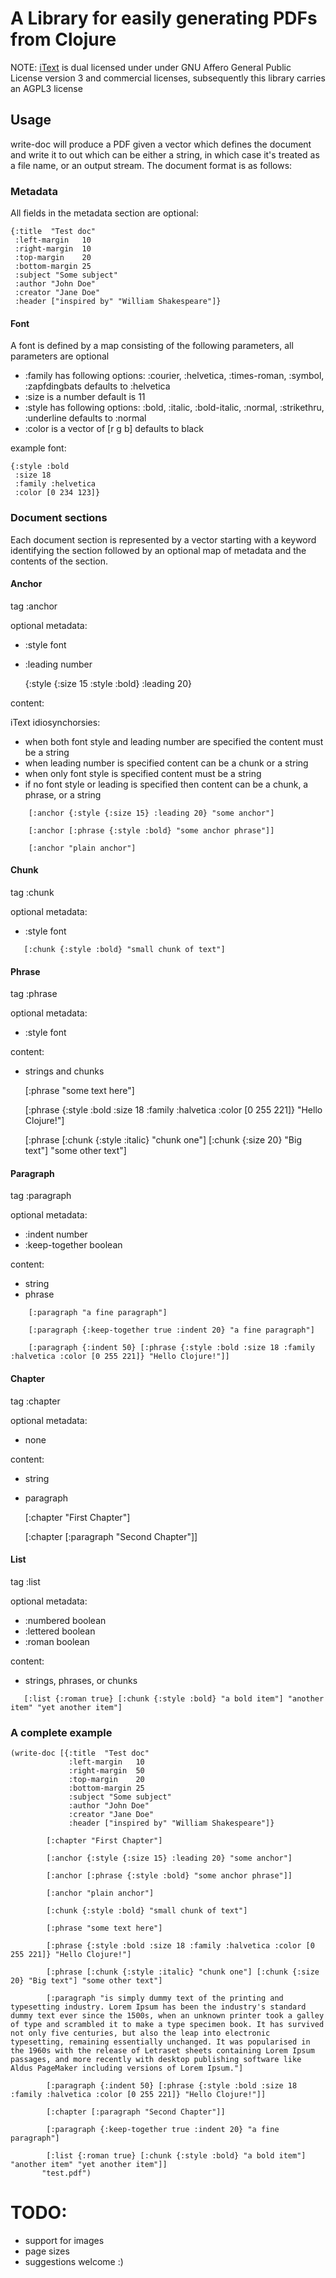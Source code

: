 # A Library for easily generating PDFs from Clojure 

NOTE: [iText](http://itextpdf.com/) is dual licensed under under GNU Affero General Public License version 3 and commercial licenses, subsequently this library carries an AGPL3 license

## Usage

write-doc will produce a PDF given a vector which defines the document and write it to out which can be either a string, in which case it's treated as a file name, or an output stream. The document format is as follows:

### Metadata

All fields in the metadata section are optional:

    {:title  "Test doc"
     :left-margin   10
     :right-margin  10
     :top-margin    20
     :bottom-margin 25
     :subject "Some subject"
     :author "John Doe"
     :creator "Jane Doe"
     :header ["inspired by" "William Shakespeare"]}


#### Font

A font is defined by a map consisting of the following parameters, all parameters are optional

* :family has following options: :courier, :helvetica, :times-roman, :symbol, :zapfdingbats defaults to :helvetica
* :size is a number default is 11
* :style has following options: :bold, :italic, :bold-italic, :normal, :strikethru, :underline defaults to :normal
* :color is a vector of [r g b] defaults to black

example font:

    {:style :bold
     :size 18
     :family :helvetica
     :color [0 234 123]}

### Document sections

Each document section is represented by a vector starting with a keyword identifying the section followed by an optional map of metadata and the contents of the section.


#### Anchor

tag :anchor

optional metadata: 

* :style font
* :leading number

    {:style {:size 15 :style :bold} :leading 20}

content:
    
iText idiosynchorsies:

* when both font style and leading number are specified the content must be a string
* when leading number is specified content can be a chunk or a string 
* when only font style is specified content must be a string
* if no font style or leading is specified then content can be a chunk, a phrase, or a string

```
    [:anchor {:style {:size 15} :leading 20} "some anchor"]
    
    [:anchor [:phrase {:style :bold} "some anchor phrase"]]
    
    [:anchor "plain anchor"]
```

#### Chunk 

tag :chunk

optional metadata: 

* :style font

```
   [:chunk {:style :bold} "small chunk of text"]
```

#### Phrase

tag :phrase

optional metadata: 

* :style font

content:

* strings and chunks


    [:phrase "some text here"]

    [:phrase {:style :bold :size 18 :family :halvetica :color [0 255 221]} "Hello Clojure!"]
  
    [:phrase [:chunk {:style :italic} "chunk one"] [:chunk {:size 20} "Big text"] "some other text"]


#### Paragraph

tag :paragraph

optional metadata: 

* :indent number
* :keep-together boolean

content:

* string
* phrase

```
    [:paragraph "a fine paragraph"]
    
    [:paragraph {:keep-together true :indent 20} "a fine paragraph"]

    [:paragraph {:indent 50} [:phrase {:style :bold :size 18 :family :halvetica :color [0 255 221]} "Hello Clojure!"]]
```

#### Chapter

tag :chapter

optional metadata:

* none

content:

* string
* paragraph

    [:chapter "First Chapter"]

    [:chapter [:paragraph "Second Chapter"]]

#### List

tag :list

optional metadata:

* :numbered boolean
* :lettered boolean
* :roman    boolean

content:

* strings, phrases, or chunks

```
   [:list {:roman true} [:chunk {:style :bold} "a bold item"] "another item" "yet another item"]
```

### A complete example

    (write-doc [{:title  "Test doc"
                 :left-margin   10
                 :right-margin  50
                 :top-margin    20
                 :bottom-margin 25
                 :subject "Some subject"
                 :author "John Doe"
                 :creator "Jane Doe"
                 :header ["inspired by" "William Shakespeare"]}
                        
            [:chapter "First Chapter"]
            
            [:anchor {:style {:size 15} :leading 20} "some anchor"]
            
            [:anchor [:phrase {:style :bold} "some anchor phrase"]]
            
            [:anchor "plain anchor"]        
            
            [:chunk {:style :bold} "small chunk of text"]
            
            [:phrase "some text here"]
            
            [:phrase {:style :bold :size 18 :family :halvetica :color [0 255 221]} "Hello Clojure!"]
            
            [:phrase [:chunk {:style :italic} "chunk one"] [:chunk {:size 20} "Big text"] "some other text"]
            
            [:paragraph "is simply dummy text of the printing and typesetting industry. Lorem Ipsum has been the industry's standard dummy text ever since the 1500s, when an unknown printer took a galley of type and scrambled it to make a type specimen book. It has survived not only five centuries, but also the leap into electronic typesetting, remaining essentially unchanged. It was popularised in the 1960s with the release of Letraset sheets containing Lorem Ipsum passages, and more recently with desktop publishing software like Aldus PageMaker including versions of Lorem Ipsum."]
            
            [:paragraph {:indent 50} [:phrase {:style :bold :size 18 :family :halvetica :color [0 255 221]} "Hello Clojure!"]]
            
            [:chapter [:paragraph "Second Chapter"]]
            
            [:paragraph {:keep-together true :indent 20} "a fine paragraph"]

            [:list {:roman true} [:chunk {:style :bold} "a bold item"] "another item" "yet another item"]]
           "test.pdf")


# TODO:

* support for images
* page sizes
* suggestions welcome :)








